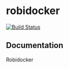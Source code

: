 # robidocker

[![Build Status](https://travis-ci.org/robisys/robidocker.svg)](https://travis-ci.org/robisys/robidocker)

## Documentation
Robidocker
